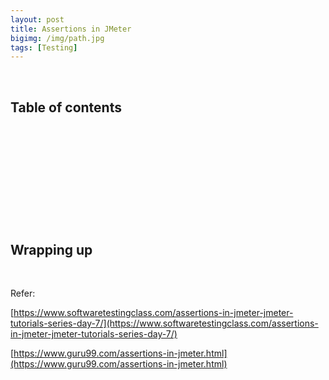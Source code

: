 ```yaml
---
layout: post
title: Assertions in JMeter
bigimg: /img/path.jpg
tags: [Testing]
---
```




<br>

## Table of contents





<br>

## 





<br>

## 





<br>

## 






<br>

## Wrapping up







<br>

Refer:

[https://www.softwaretestingclass.com/assertions-in-jmeter-jmeter-tutorials-series-day-7/](https://www.softwaretestingclass.com/assertions-in-jmeter-jmeter-tutorials-series-day-7/)

[https://www.guru99.com/assertions-in-jmeter.html](https://www.guru99.com/assertions-in-jmeter.html)